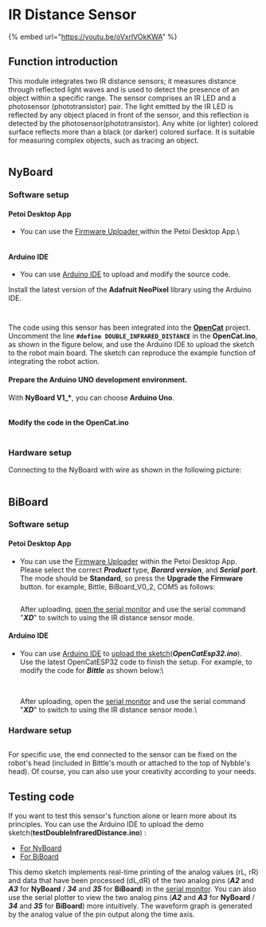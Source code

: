 # IR Distance Sensor

{% embed url="https://youtu.be/oVxrlVOkKWA" %}

## Function introduction

This module integrates two IR distance sensors; it measures distance through reflected light waves and is used to detect the presence of an object within a specific range. The sensor comprises an IR LED and a photosensor (phototransistor) pair. The light emitted by the IR LED is reflected by any object placed in front of the sensor, and this reflection is detected by the photosensor(phototransistor). Any white (or lighter) colored surface reflects more than a black (or darker) colored surface. It is suitable for measuring complex objects, such as tracing an object.

<figure><img src="../.gitbook/assets/IRdistance_New (1).png" alt=""><figcaption></figcaption></figure>

## NyBoard

### Software setup

#### Petoi Desktop App

*   You can use the [Firmware Uploader ](https://docs.petoi.com/desktop-app/firmware-uploader#select-the-correct-options-to-upload-the-latest-firmware)within the Petoi Desktop App.\


    <figure><img src="../.gitbook/assets/image (496).png" alt=""><figcaption></figcaption></figure>

#### Arduino IDE

* You can use [Arduino IDE](https://www.arduino.cc/en/software)  to upload and modify the source code.&#x20;

Install the latest version of the **Adafruit NeoPixel** library using the Arduino IDE.

<figure><img src="../.gitbook/assets/image (445).png" alt=""><figcaption></figcaption></figure>

<figure><img src="../.gitbook/assets/image (446).png" alt=""><figcaption></figcaption></figure>

The code using this sensor has been integrated into the [**OpenCat**](https://github.com/PetoiCamp/OpenCat) project. Uncomment the line **`#define DOUBLE_INFRARED_DISTANCE`**  in the **OpenCat.ino**, as shown in the figure below, and use the Arduino IDE to upload the sketch to the robot main board. The sketch can reproduce the example function of integrating the robot action.

#### Prepare the Arduino UNO development environment.

With **NyBoard V1\_\***, you can choose **Arduino Uno**.&#x20;

<figure><img src="../.gitbook/assets/image (122).png" alt=""><figcaption></figcaption></figure>

#### Modify the code in the OpenCat.ino

<figure><img src="../.gitbook/assets/image (448).png" alt=""><figcaption></figcaption></figure>

### Hardware setup

Connecting to the NyBoard with wire as shown in the following picture:

<figure><img src="../.gitbook/assets/IR_Distance_Sensor.jpg" alt=""><figcaption></figcaption></figure>

## BiBoard

### Software setup

#### Petoi Desktop App

*   You can use the [Firmware Uploader](https://docs.petoi.com/desktop-app/firmware-uploader#select-the-correct-options-to-upload-the-latest-firmware) within the Petoi Desktop App.\
    Please select the correct _**Product**_ type, _**Borard version**_, and _**Serial port**_. The mode should be **Standard**, so press the **Upgrade the Firmware** button. for example, Bittle, BiBoard\_V0\_2, COM5 as follows:

    <figure><img src="https://docs.petoi.com/~gitbook/image?url=https%3A%2F%2F1565080149-files.gitbook.io%2F%7E%2Ffiles%2Fv0%2Fb%2Fgitbook-x-prod.appspot.com%2Fo%2Fspaces%252F-MQ6a951Q6Jn1Zzt5Ajr-887967055%252Fuploads%252FaleqWtxk5PSH9bWe9CfF%252Fimage.png%3Falt%3Dmedia%26token%3Dc92b21ff-992f-4163-a981-86078e26eedd&#x26;width=768&#x26;dpr=4&#x26;quality=100&#x26;sign=308febb4&#x26;sv=1" alt=""><figcaption></figcaption></figure>

    After uploading, [open the serial monitor](https://docs.petoi.com/arduino-ide/serial-monitor#biboard) and use the serial command "_**XD**_" to switch to using the IR distance sensor mode.

#### Arduino IDE

*   You can use [Arduino IDE](https://www.arduino.cc/en/software) to [upload the sketch](https://docs.petoi.com/arduino-ide/upload-sketch-for-biboard#id-2.-set-up-biboard)(_**OpenCatEsp32.ino**_). \
    Use the latest OpenCatESP32 code to finish the setup. For example, to modify the code for _**Bittle**_ as shown below:\


    <figure><img src="https://docs.petoi.com/~gitbook/image?url=https%3A%2F%2F1565080149-files.gitbook.io%2F%7E%2Ffiles%2Fv0%2Fb%2Fgitbook-x-prod.appspot.com%2Fo%2Fspaces%252F-MQ6a951Q6Jn1Zzt5Ajr-887967055%252Fuploads%252FGu37FwV2ge9LKHORqrUl%252Fimage.png%3Falt%3Dmedia%26token%3D6b0f5ed3-eb4b-4668-8f5a-3e7462718519&#x26;width=768&#x26;dpr=4&#x26;quality=100&#x26;sign=fa49fffa&#x26;sv=1" alt=""><figcaption></figcaption></figure>

    \
    After uploading, open the [serial monitor](https://docs.petoi.com/arduino-ide/serial-monitor#biboard) and use the serial command "_**XD**_" to switch to using the IR distance sensor mode.\


### Hardware setup

<figure><img src="../.gitbook/assets/DoubleIRdistance_BiBoard.png" alt=""><figcaption></figcaption></figure>

For specific use, the end connected to the sensor can be fixed on the robot's head (included in Bittle's mouth or attached to the top of Nybble's head). Of course, you can also use your creativity according to your needs.

## Testing code

If you want to test this sensor's function alone or learn more about its principles. You can use the Arduino IDE to upload the demo sketch(**testDoubleInfraredDistance.ino**) :

* [For NyBoard](https://github.com/PetoiCamp/OpenCat/tree/main/ModuleTests/testDoubleInfraredDistance)
* [For BiBoard](https://github.com/PetoiCamp/OpenCatEsp32/tree/main/ModuleTests/testDoubleInfraredDistance)

This demo sketch implements real-time printing of the analog values (rL, rR) and data that have been processed (dL,dR) of the two analog pins (_**A2**_ and _**A3**_ for **NyBoard** / _**34**_ and _**35**_ for **BiBoard**) in the [serial monitor](https://docs.petoi.com/arduino-ide/serial-monitor). You can also use the serial plotter to view the two analog pins (_**A2**_ and _**A3**_ for **NyBoard** / _**34**_ and _**35**_ for **BiBoard**) more intuitively. The waveform graph is generated by the analog value of the pin output along the time axis.

<figure><img src="../.gitbook/assets/image (261).png" alt=""><figcaption></figcaption></figure>

<figure><img src="../.gitbook/assets/image (132).png" alt=""><figcaption></figcaption></figure>

<figure><img src="../.gitbook/assets/image (387).png" alt=""><figcaption></figcaption></figure>
